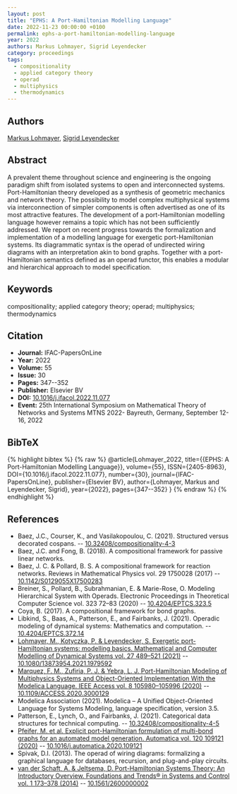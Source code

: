 ```yaml
---
layout: post
title: "EPHS: A Port-Hamiltonian Modelling Language"
date: 2022-11-23 00:00:00 +0100
permalink: ephs-a-port-hamiltonian-modelling-language
year: 2022
authors: Markus Lohmayer, Sigrid Leyendecker
category: proceedings
tags:
  - compositionality
  - applied category theory
  - operad
  - multiphysics
  - thermodynamics
---
```

 
## Authors
[Markus Lohmayer](authors/markus_lohmayer), [Sigrid Leyendecker](authors/sigrid_leyendecker)
 
## Abstract
A prevalent theme throughout science and engineering is the ongoing paradigm shift from isolated systems to open and interconnected systems. Port-Hamiltonian theory developed as a synthesis of geometric mechanics and network theory. The possibility to model complex multiphysical systems via interconnection of simpler components is often advertised as one of its most attractive features. The development of a port-Hamiltonian modelling language however remains a topic which has not been sufficiently addressed. We report on recent progress towards the formalization and implementation of a modelling language for exergetic port-Hamiltonian systems. Its diagrammatic syntax is the operad of undirected wiring diagrams with an interpretation akin to bond graphs. Together with a port-Hamiltonian semantics defined as an operad functor, this enables a modular and hierarchical approach to model specification.
 
## Keywords
compositionality; applied category theory; operad; multiphysics; thermodynamics
 
## Citation
- **Journal:** IFAC-PapersOnLine
- **Year:** 2022
- **Volume:** 55
- **Issue:** 30
- **Pages:** 347--352
- **Publisher:** Elsevier BV
- **DOI:** [10.1016/j.ifacol.2022.11.077](https://doi.org/10.1016/j.ifacol.2022.11.077)
- **Event:** 25th International Symposium on Mathematical Theory of Networks and Systems MTNS 2022- Bayreuth, Germany, September 12-16, 2022
 
## BibTeX
{% highlight bibtex %}
{% raw %}
@article{Lohmayer_2022,
  title={{EPHS: A Port-Hamiltonian Modelling Language}},
  volume={55},
  ISSN={2405-8963},
  DOI={10.1016/j.ifacol.2022.11.077},
  number={30},
  journal={IFAC-PapersOnLine},
  publisher={Elsevier BV},
  author={Lohmayer, Markus and Leyendecker, Sigrid},
  year={2022},
  pages={347--352}
}
{% endraw %}
{% endhighlight %}
 
## References
- Baez, J.C., Courser, K., and Vasilakopoulou, C. (2021). Structured versus decorated cospans. -- [10.32408/compositionality-4-3](https://doi.org/10.32408/compositionality-4-3)
- Baez, J.C. and Fong, B. (2018). A compositional framework for passive linear networks.
- Baez, J. C. & Pollard, B. S. A compositional framework for reaction networks. Reviews in Mathematical Physics vol. 29 1750028 (2017) -- [10.1142/S0129055X17500283](https://doi.org/10.1142/S0129055X17500283)
- Breiner, S., Pollard, B., Subrahmanian, E. & Marie-Rose, O. Modeling Hierarchical System with Operads. Electronic Proceedings in Theoretical Computer Science vol. 323 72–83 (2020) -- [10.4204/EPTCS.323.5](https://doi.org/10.4204/EPTCS.323.5)
- Coya, B. (2017). A compositional framework for bond graphs.
- Libkind, S., Baas, A., Patterson, E., and Fairbanks, J. (2021). Operadic modeling of dynamical systems: Mathematics and computation. -- [10.4204/EPTCS.372.14](https://doi.org/10.4204/EPTCS.372.14)
- [Lohmayer, M., Kotyczka, P. & Leyendecker, S. Exergetic port-Hamiltonian systems: modelling basics. Mathematical and Computer Modelling of Dynamical Systems vol. 27 489–521 (2021)](exergetic-port-hamiltonian-systems-modelling-basics) -- [10.1080/13873954.2021.1979592](https://doi.org/10.1080/13873954.2021.1979592)
- [Marquez, F. M., Zufiria, P. J. & Yebra, L. J. Port-Hamiltonian Modeling of Multiphysics Systems and Object-Oriented Implementation With the Modelica Language. IEEE Access vol. 8 105980–105996 (2020)](port-hamiltonian-modeling-of-multiphysics-systems-and-object-oriented-implementation-with-the-modelica-language) -- [10.1109/ACCESS.2020.3000129](https://doi.org/10.1109/ACCESS.2020.3000129)
- Modelica Association (2021). Modelica – A Unified Object-Oriented Language for Systems Modeling, language specification, version 3.5.
- Patterson, E., Lynch, O., and Fairbanks, J. (2021). Categorical data structures for technical computing. -- [10.32408/compositionality-4-5](https://doi.org/10.32408/compositionality-4-5)
- [Pfeifer, M. et al. Explicit port-Hamiltonian formulation of multi-bond graphs for an automated model generation. Automatica vol. 120 109121 (2020)](explicit-port-hamiltonian-formulation-of-multi-bond-graphs-for-an-automated-model-generation) -- [10.1016/j.automatica.2020.109121](https://doi.org/10.1016/j.automatica.2020.109121)
- Spivak, D.I. (2013). The operad of wiring diagrams: formalizing a graphical language for databases, recursion, and plug-and-play circuits.
- [van der Schaft, A. & Jeltsema, D. Port-Hamiltonian Systems Theory: An Introductory Overview. Foundations and Trends® in Systems and Control vol. 1 173–378 (2014)](port-hamiltonian-systems-theory-an-introductory-overview-journal) -- [10.1561/2600000002](https://doi.org/10.1561/2600000002)

